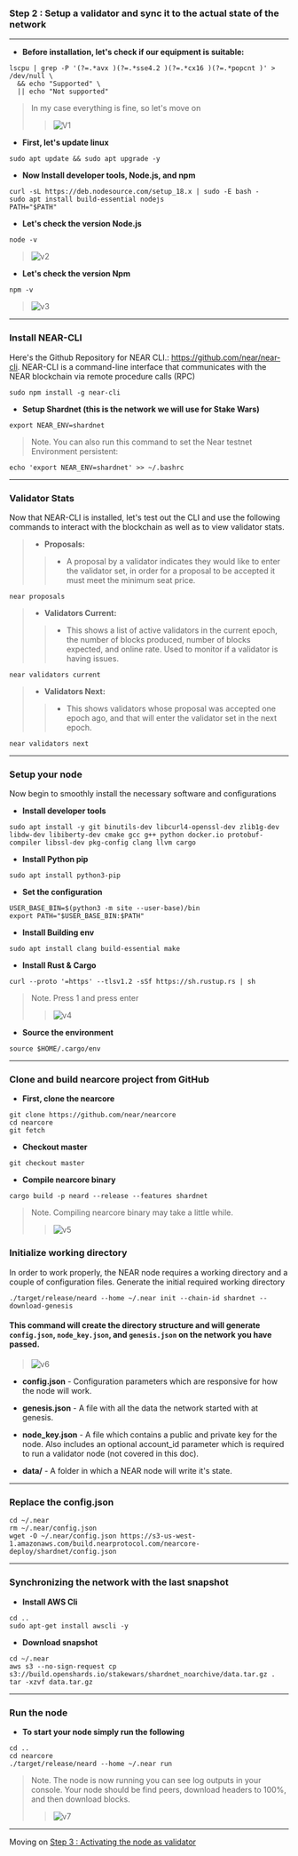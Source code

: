 ### Step 2 : Setup a validator and sync it to the actual state of the network
____

* __Before installation, let's check if our equipment is suitable:__
```
lscpu | grep -P '(?=.*avx )(?=.*sse4.2 )(?=.*cx16 )(?=.*popcnt )' > /dev/null \
  && echo "Supported" \
  || echo "Not supported"
  ```
  > In my case everything is fine, so let's move on
  >> ![V1](https://user-images.githubusercontent.com/101806416/179396253-2e2d966b-174f-45e9-af74-c99c7238d9f6.png)

* __First, let's update linux__
```
sudo apt update && sudo apt upgrade -y
```

* __Now Install developer tools, Node.js, and npm__
```
curl -sL https://deb.nodesource.com/setup_18.x | sudo -E bash -  
sudo apt install build-essential nodejs
PATH="$PATH"
```

* __Let's check the version Node.js__
``` 
node -v
```
> ![v2](https://user-images.githubusercontent.com/101806416/179396939-271d69c7-59f0-4fd0-8fd7-8c03c8a1403c.png)


* __Let's check the version Npm__
``` 
npm -v
```
> ![v3](https://user-images.githubusercontent.com/101806416/179396940-3bffcb6e-3a20-4a64-b2bf-e08cbbfc4d30.png)
___
### Install NEAR-CLI

Here's the Github Repository for NEAR CLI.: https://github.com/near/near-cli. NEAR-CLI is a command-line interface that communicates with the NEAR blockchain via remote procedure calls (RPC)
```
sudo npm install -g near-cli
```

* __Setup Shardnet (this is the network we will use for Stake Wars)__
```
export NEAR_ENV=shardnet
```
> Note. You can also run this command to set the Near testnet Environment persistent:
```
echo 'export NEAR_ENV=shardnet' >> ~/.bashrc
```
___
### Validator Stats

Now that NEAR-CLI is installed, let's test out the CLI and use the following commands to interact with the blockchain as well as to view validator stats.

> * __Proposals:__ 
>> * A proposal by a validator indicates they would like to enter the validator set, in order for a proposal to be accepted it must meet the minimum seat price.
```
near proposals
```

> * __Validators Current:__
>> * This shows a list of active validators in the current epoch, the number of blocks produced, number of blocks expected, and online rate. Used to monitor if a validator is having issues.
```
near validators current
```

> * __Validators Next:__
>> * This shows validators whose proposal was accepted one epoch ago, and that will enter the validator set in the next epoch.
```
near validators next
```
____

### Setup your node

Now begin to smoothly install the necessary software and configurations

* __Install developer tools__

```
sudo apt install -y git binutils-dev libcurl4-openssl-dev zlib1g-dev libdw-dev libiberty-dev cmake gcc g++ python docker.io protobuf-compiler libssl-dev pkg-config clang llvm cargo
```

* __Install Python pip__
```
sudo apt install python3-pip
```

* __Set the configuration__
```
USER_BASE_BIN=$(python3 -m site --user-base)/bin
export PATH="$USER_BASE_BIN:$PATH"
```

* __Install Building env__
```
sudo apt install clang build-essential make
```

* __Install Rust & Cargo__
```
curl --proto '=https' --tlsv1.2 -sSf https://sh.rustup.rs | sh
```
> Note. Press 1 and press enter
>> ![v4](https://user-images.githubusercontent.com/101806416/179398919-2dafd8db-2ffc-4a92-aad5-d3fce0f7254d.png)

* __Source the environment__
```
source $HOME/.cargo/env
```
____
### Clone and build nearcore project from GitHub
* __First, clone the nearcore__
```
git clone https://github.com/near/nearcore
cd nearcore
git fetch
```

* __Checkout master__
```
git checkout master
```

* __Compile nearcore binary__
```
cargo build -p neard --release --features shardnet
```

> Note. Compiling nearcore binary may take a little while.
>> ![v5](https://user-images.githubusercontent.com/101806416/179401701-bb7b37e9-b7f3-4761-89cc-2ccd4d8e91c7.png)

### Initialize working directory
In order to work properly, the NEAR node requires a working directory and a couple of configuration files. Generate the initial required working directory
```
./target/release/neard --home ~/.near init --chain-id shardnet --download-genesis
```
#### This command will create the directory structure and will generate `config.json`, `node_key.json`, and `genesis.json` on the network you have passed.

> ![v6](https://user-images.githubusercontent.com/101806416/179401891-8c47950c-f6bf-4500-bb4f-97d5eb1d09e0.png)

* __config.json__ - Configuration parameters which are responsive for how the node will work. 

* __genesis.json__ - A file with all the data the network started with at genesis. 

* __node_key.json__ - A file which contains a public and private key for the node. Also includes an optional account_id parameter which is required to run a validator node (not covered in this doc).

* __data/__ - A folder in which a NEAR node will write it's state.
____

### Replace the config.json
```
cd ~/.near
rm ~/.near/config.json
wget -O ~/.near/config.json https://s3-us-west-1.amazonaws.com/build.nearprotocol.com/nearcore-deploy/shardnet/config.json
```
____
### Synchronizing the network with the last snapshot
* __Install AWS Cli__
```
cd ..
sudo apt-get install awscli -y
```

* __Download snapshot__
```
cd ~/.near
aws s3 --no-sign-request cp s3://build.openshards.io/stakewars/shardnet_noarchive/data.tar.gz .  
tar -xzvf data.tar.gz
```
____
### Run the node
* __To start your node simply run the following__
```
cd ..
cd nearcore
./target/release/neard --home ~/.near run
```
> Note. The node is now running you can see log outputs in your console. Your node should be find peers, download headers to 100%, and then download blocks.
>> ![v7](https://user-images.githubusercontent.com/101806416/179403606-a219dfa9-3e4b-4106-a995-6f9c0f437f56.png)
____
Moving on [Step 3 : Activating the node as validator](https://github.com/mrAgent777/Near-Guide/blob/main/Step%203%20:%20Activating%20the%20node%20as%20validator.md)





